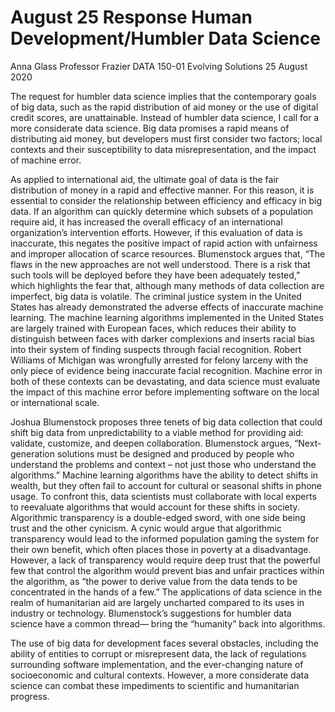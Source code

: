 # August 25 Response Human Development/Humbler Data Science

Anna Glass
Professor Frazier
DATA 150-01 Evolving Solutions
25 August 2020

 The request for humbler data science implies that the contemporary goals of big data, such as the rapid distribution of aid money or the use of digital credit scores, are unattainable. Instead of humbler data science, I call for a more considerate data science. Big data promises a rapid means of distributing aid money, but developers must first consider two factors; local contexts and their susceptibility to data misrepresentation, and the impact of machine error.
  
 As applied to international aid, the ultimate goal of data is the fair distribution of money in a rapid and effective manner. For this reason, it is essential to consider the relationship between efficiency and efficacy in big data. If an algorithm can quickly determine which subsets of a population require aid, it has increased the overall efficacy of an international organization’s intervention efforts. However, if this evaluation of data is inaccurate, this negates the positive impact of rapid action with unfairness and improper allocation of scarce resources. Blumenstock argues that, “The flaws in the new approaches are not well understood. There is a risk that such tools will be deployed before they have been adequately tested,” which highlights the fear that, although many methods of data collection are imperfect, big data is volatile. The criminal justice system in the United States has already demonstrated the adverse effects of inaccurate machine learning. The machine learning algorithms implemented in the United States are largely trained with European faces, which reduces their ability to distinguish between faces with darker complexions and inserts racial bias into their system of finding suspects through facial recognition. Robert Williams of Michigan was wrongfully arrested for felony larceny with the only piece of evidence being inaccurate facial recognition. Machine error in both of these contexts can be devastating, and data science must evaluate the impact of this machine error before implementing software on the local or international scale. 
  
Joshua Blumenstock proposes three tenets of big data collection that could shift big data from unpredictability to a viable method for providing aid: validate, customize, and deepen collaboration. Blumenstock argues, “Next-generation solutions must be designed and produced by people who understand the problems and context – not just those who understand the algorithms.” Machine learning algorithms have the ability to detect shifts in wealth, but they often fail to account for cultural or seasonal shifts in phone usage. To confront this, data scientists must collaborate with local experts to reevaluate algorithms that would account for these shifts in society. Algorithmic transparency is a double-edged sword, with one side being trust and the other cynicism. A cynic would argue that algorithmic transparency would lead to the informed population gaming the system for their own benefit, which often places those in poverty at a disadvantage. However, a lack of transparency would require deep trust that the powerful few that control the algorithm would prevent bias and unfair practices within the algorithm, as “the power to derive value from the data tends to be concentrated in the hands of a few.” The applications of data science in the realm of humanitarian aid are largely uncharted compared to its uses in industry or technology. Blumenstock’s suggestions for humbler data science have a common thread— bring the “humanity” back into algorithms.

The use of big data for development faces several obstacles, including the ability of entities to corrupt or misrepresent data, the lack of regulations surrounding software implementation, and the ever-changing nature of socioeconomic and cultural contexts. However, a more considerate data science can combat these impediments to scientific and humanitarian progress.
